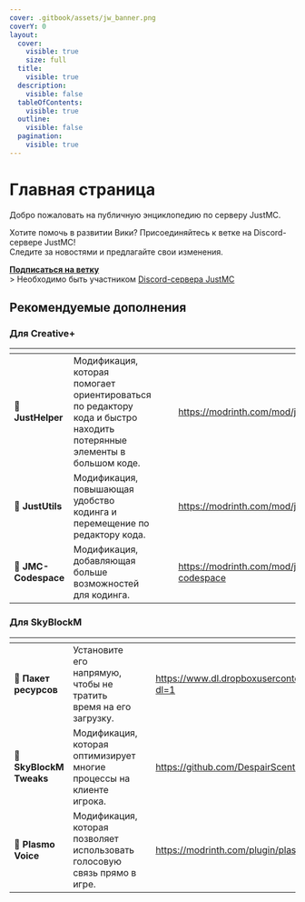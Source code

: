 ```yaml
---
cover: .gitbook/assets/jw_banner.png
coverY: 0
layout:
  cover:
    visible: true
    size: full
  title:
    visible: true
  description:
    visible: false
  tableOfContents:
    visible: true
  outline:
    visible: false
  pagination:
    visible: true
---
```


# Главная страница

Добро пожаловать на публичную энциклопедию по серверу JustMC.

Хотите помочь в развитии Вики? Присоединяйтесь к ветке на Discord-сервере JustMC!\
Следите за новостями и предлагайте свои изменения.

[**Подписаться на ветку**](https://discord.com/channels/828678938070745129/1288571812212510772)\
\> Необходимо быть участником [Discord-сервера JustMC](https://discord.justmc.io)

## Рекомендуемые дополнения

### Для Creative+

<table data-view="cards"><thead><tr><th></th><th></th><th></th><th></th><th data-hidden data-card-target data-type="content-ref"></th></tr></thead><tbody><tr><td>🔧 <strong>JustHelper</strong></td><td>Модификация, которая помогает ориентироваться по редактору кода и быстро находить потерянные элементы в большом коде.</td><td></td><td></td><td><a href="https://modrinth.com/mod/justhelper">https://modrinth.com/mod/justhelper</a></td></tr><tr><td>🔧 <strong>JustUtils</strong></td><td>Модификация, повышающая удобство кодинга и перемещение по редактору кода.</td><td></td><td></td><td><a href="https://modrinth.com/mod/justutils">https://modrinth.com/mod/justutils</a></td></tr><tr><td>🔧 <strong>JMC-Codespace</strong></td><td>Модификация, добавляющая больше возможностей для кодинга.</td><td></td><td></td><td><a href="https://modrinth.com/mod/jmc-codespace">https://modrinth.com/mod/jmc-codespace</a></td></tr></tbody></table>

### Для SkyBlockM

<table data-view="cards"><thead><tr><th></th><th></th><th></th><th data-hidden data-card-target data-type="content-ref"></th></tr></thead><tbody><tr><td>🎨 <strong>Пакет ресурсов</strong></td><td>Установите его напрямую, чтобы не тратить время на его загрузку.</td><td></td><td><a href="https://www.dl.dropboxusercontent.com/s/y6xz2nx6lhe4eeu/SkyBlockM.zip?dl=1">https://www.dl.dropboxusercontent.com/s/y6xz2nx6lhe4eeu/SkyBlockM.zip?dl=1</a></td></tr><tr><td>🔧 <strong>SkyBlockM Tweaks</strong></td><td>Модификация, которая оптимизирует многие процессы на клиенте игрока.</td><td></td><td><a href="https://github.com/DespairScent/SkyBlockM-Tweaks/releases">https://github.com/DespairScent/SkyBlockM-Tweaks/releases</a></td></tr><tr><td>🔧 <strong>Plasmo Voice</strong></td><td>Модификация, которая позволяет использовать голосовую связь прямо в игре.</td><td></td><td><a href="https://modrinth.com/plugin/plasmo-voice">https://modrinth.com/plugin/plasmo-voice</a></td></tr></tbody></table>

